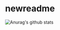 # newreadme
![Anurag's github stats](https://github-readme-stats.vercel.app/api?username=wkn816&show_icons=true&theme=radical)
